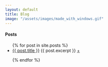 ```yaml
---
layout: default
title: Blog
image: "/assets/images/made_with_windows.gif"
---
```

<h4>Posts</h4>
<ul>
  {% for post in site.posts %}
    <li>
      <a href="{{ post.url }}" class="blogtitle">{{ post.title }}</a>
    {{ post.excerpt }} <a href="{{post.url}}">+</a>
    </li>
    <p></p> 
  {% endfor %} 
</ul>